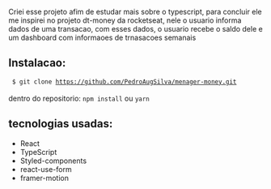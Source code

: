 <p> Criei esse projeto afim de estudar mais sobre o typescript, para concluir ele me inspirei no projeto dt-money da rocketseat, nele o usuario informa dados de uma transacao, com esses dados, o usuario recebe o saldo dele e um dashboard com informaoes de trnasacoes semanais</p>

## Instalacao: 
<code> $ git clone https://github.com/PedroAugSilva/menager-money.git</code> <br><br>
dentro do repositorio:
<code>npm install</code> ou <code>yarn</code>


## tecnologias usadas: 
<ul>
  <li>React</li>
  <li>TypeScript</li>
  <li>Styled-components</li>
  <li>react-use-form</li>
  <li>framer-motion</li>
</ul>
